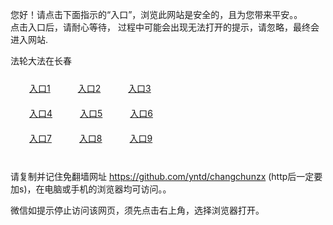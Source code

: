 您好！请点击下面指示的“入口”，浏览此网站是安全的，且为您带来平安。。 <br/>
点击入口后，请耐心等待， 过程中可能会出现无法打开的提示，请忽略，最终会进入网站. </br>

法轮大法在长春<br/>
<div style="padding:10px"><a style="margin:20px" target="_blank" href="http://d956n3ul5a4tg.cloudfront.net/zytas?klxzje" id="ccLink1" rel="nofollow">入口1</a> <a target="_blank" style="margin:20px" href="http://d1j2uqbrii2rd7.cloudfront.net/zytas?vxmrrehk" id="ccLink2" rel="nofollow">入口2</a> <a style="margin:20px" target="_blank" href="http://d24m8bi86blnqd.cloudfront.net/zytas?lglqdkjf" id="ccLink3" rel="nofollow">入口3</a></div>

<div style="padding:10px" ><a style="margin:20px" target="_blank" href="http://d956n3ul5a4tg.cloudfront.net/zytas?klxzje" id="ccLink4" rel="nofollow">入口4</a> <a style="margin:20px" href="http://d1j2uqbrii2rd7.cloudfront.net/zytas?vxmrrehk" target="_blank" id="ccLink5" rel="nofollow">入口5</a> <a style="margin:20px" href="http://d24m8bi86blnqd.cloudfront.net/zytas?lglqdkjf" target="_blank" id="ccLink6" rel="nofollow">入口6</a></div>

<div style="padding:10px"><a style="margin:20px" target="_blank" href="http://d956n3ul5a4tg.cloudfront.net/zytas?klxzje" id="ccLink7" rel="nofollow">入口7</a> <a style="margin:20px" href="http://d1j2uqbrii2rd7.cloudfront.net/zytas?vxmrrehk" target="_blank" id="ccLink8" rel="nofollow">入口8</a> <a style="margin:20px" target="_blank" href="http://d24m8bi86blnqd.cloudfront.net/zytas?lglqdkjf" id="ccLink9" rel="nofollow">入口9</a></div>

<br/>



请复制并记住免翻墙网址 https://github.com/yntd/changchunzx (http后一定要加s)，在电脑或手机的浏览器均可访问。。<br/>

微信如提示停止访问该网页，须先点击右上角，选择浏览器打开。
